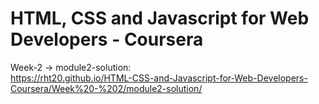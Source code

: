 # HTML, CSS and Javascript for Web Developers - Coursera

Week-2 -> module2-solution:  
https://rht20.github.io/HTML-CSS-and-Javascript-for-Web-Developers-Coursera/Week%20-%202/module2-solution/

